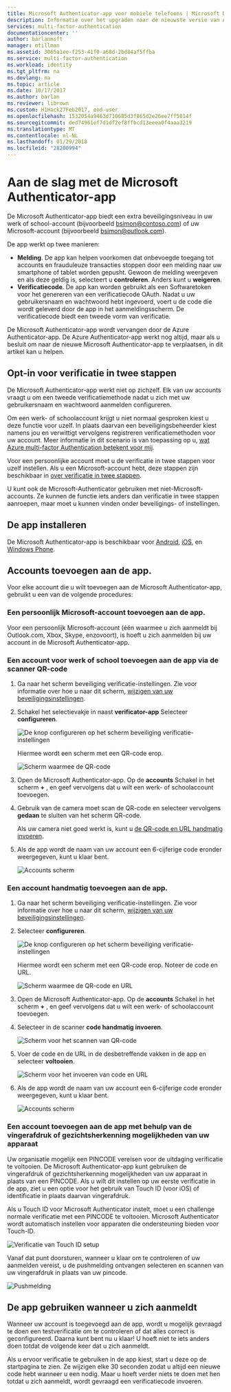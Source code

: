 ```yaml
---
title: Microsoft Authenticator-app voor mobiele telefoons | Microsoft Docs
description: Informatie over het upgraden naar de nieuwste versie van Azure Authenticator.
services: multi-factor-authentication
documentationcenter: ''
author: barlanmsft
manager: mtillman
ms.assetid: 3065a1ee-f253-41f0-a68d-2bd84af5ffba
ms.service: multi-factor-authentication
ms.workload: identity
ms.tgt_pltfrm: na
ms.devlang: na
ms.topic: article
ms.date: 10/17/2017
ms.author: barlan
ms.reviewer: librown
ms.custom: H1Hack27Feb2017, end-user
ms.openlocfilehash: 1532054a9463d710685d3f865d2e26ee7ff5014f
ms.sourcegitcommit: ded74961ef7d1df2ef8ffbcd13eeea0f4aaa3219
ms.translationtype: MT
ms.contentlocale: nl-NL
ms.lasthandoff: 01/29/2018
ms.locfileid: "28200994"
---
```

# <a name="get-started-with-the-microsoft-authenticator-app"></a>Aan de slag met de Microsoft Authenticator-app
De Microsoft Authenticator-app biedt een extra beveiligingsniveau in uw werk of school-account (bijvoorbeeld bsimon@contoso.com) of uw Microsoft-account (bijvoorbeeld bsimon@outlook.com).

De app werkt op twee manieren:

* **Melding**. De app kan helpen voorkomen dat onbevoegde toegang tot accounts en frauduleuze transacties stoppen door een melding naar uw smartphone of tablet worden gepusht. Gewoon de melding weergeven en als deze geldig is, selecteert u **controleren**. Anders kunt u **weigeren**.
* **Verificatiecode**. De app kan worden gebruikt als een Softwaretoken voor het genereren van een verificatiecode OAuth. Nadat u uw gebruikersnaam en wachtwoord hebt ingevoerd, voert u de code die wordt geleverd door de app in het aanmeldingsscherm. De verificatiecode biedt een tweede vorm van verificatie.

De Microsoft Authenticator-app wordt vervangen door de Azure Authenticator-app. De Azure Authenticator-app werkt nog altijd, maar als u besluit om naar de nieuwe Microsoft Authenticator-app te verplaatsen, in dit artikel kan u helpen.  

## <a name="opt-in-for-two-step-verification"></a>Opt-in voor verificatie in twee stappen

De Microsoft Authenticator-app werkt niet op zichzelf. Elk van uw accounts vraagt u om een tweede verificatiemethode nadat u zich met uw gebruikersnaam en wachtwoord aanmelden configureren.

Om een werk- of schoolaccount krijgt u niet normaal gesproken kiest u deze functie voor uzelf. In plaats daarvan een beveiligingsbeheerder kiest namens jou en verwittigt vervolgens registreren verificatiemethoden voor uw account. Meer informatie in dit scenario is van toepassing op u, [wat Azure multi-factor Authentication betekent voor mij](multi-factor-authentication-end-user.md).

Voor een persoonlijke account moet u de verificatie in twee stappen voor uzelf instellen. Als u een Microsoft-account hebt, deze stappen zijn beschikbaar in [over verificatie in twee stappen](https://support.microsoft.com/help/12408/microsoft-account-about-two-step-verification).

U kunt ook de Microsoft-Authenticator gebruiken met niet-Microsoft-accounts. Ze kunnen de functie iets anders dan verificatie in twee stappen aanroepen, maar moet u kunnen vinden onder beveiligings- of instellingen.

## <a name="install-the-app"></a>De app installeren
De Microsoft Authenticator-app is beschikbaar voor [Android](https://go.microsoft.com/fwlink/?linkid=866594), [iOS](https://go.microsoft.com/fwlink/?linkid=866594), en [Windows Phone](http://go.microsoft.com/fwlink/?Linkid=825071).

## <a name="add-accounts-to-the-app"></a>Accounts toevoegen aan de app.
Voor elke account die u wilt toevoegen aan de Microsoft Authenticator-app, gebruikt u een van de volgende procedures:

### <a name="add-a-personal-microsoft-account-to-the-app"></a>Een persoonlijk Microsoft-account toevoegen aan de app.

Voor een persoonlijk Microsoft-account (één waarmee u zich aanmeldt bij Outlook.com, Xbox, Skype, enzovoort), is hoeft u zich aanmelden bij uw account in de Microsoft Authenticator-app.

### <a name="add-a-work-or-school-account-to-the-app-using-the-qr-code-scanner"></a>Een account voor werk of school toevoegen aan de app via de scanner QR-code
1. Ga naar het scherm beveiliging verificatie-instellingen.  Zie voor informatie over hoe u naar dit scherm, [wijzigen van uw beveiligingsinstellingen](multi-factor-authentication-end-user-manage-settings.md#where-to-find-the-settings-page).
2. Schakel het selectievakje in naast **verificator-app** Selecteer **configureren**.

    ![De knop configureren op het scherm beveiliging verificatie-instellingen](./media/authenticator-app-how-to/azureauthe.png)

    Hiermee wordt een scherm met een QR-code erop.

    ![Scherm waarmee de QR-code](./media/authenticator-app-how-to/barcode2.png)
3. Open de Microsoft Authenticator-app. Op de **accounts** Schakel in het scherm  **+** , en geef vervolgens dat u wilt een werk- of schoolaccount toevoegen.
4. Gebruik van de camera moet scan de QR-code en selecteer vervolgens **gedaan** te sluiten van het scherm QR-code.

    Als uw camera niet goed werkt is, kunt u [de QR-code en URL handmatig invoeren](#add-an-account-to-the-app-manually).

5. Als de app wordt de naam van uw account een 6-cijferige code eronder weergegeven, kunt u klaar bent.

    ![Accounts scherm](./media/authenticator-app-how-to/accounts.png)

### <a name="add-an-account-to-the-app-manually"></a>Een account handmatig toevoegen aan de app.
1. Ga naar het scherm beveiliging verificatie-instellingen.  Zie voor informatie over hoe u naar dit scherm, [wijzigen van uw beveiligingsinstellingen](multi-factor-authentication-end-user-manage-settings.md).
2. Selecteer **configureren**.

    ![De knop configureren op het scherm beveiliging verificatie-instellingen](./media/authenticator-app-how-to/azureauthe.png)

    Hiermee wordt een scherm met een QR-code erop.  Noteer de code en URL.

    ![Scherm waarmee de QR-code en URL](./media/authenticator-app-how-to/barcode2.png)
3. Open de Microsoft Authenticator-app. Op de **accounts** Schakel in het scherm  **+** , en geef vervolgens dat u wilt een werk- of schoolaccount toevoegen.

4. Selecteer in de scanner **code handmatig invoeren**.

    ![Scherm voor het scannen van QR-code](./media/multi-factor-authentication-end-user-first-time/scan2.png)
5. Voer de code en de URL in de desbetreffende vakken in de app en selecteer **voltooien**.

    ![Scherm voor het invoeren van code en URL](./media/authenticator-app-how-to/manual.png)

6. Als de app wordt de naam van uw account een 6-cijferige code eronder weergegeven, kunt u klaar bent.

    ![Accounts scherm](./media/authenticator-app-how-to/accounts.png)

### <a name="add-an-account-to-the-app-using-your-devices-fingerprint-or-facial-recognition-capabilities"></a>Een account toevoegen aan de app met behulp van de vingerafdruk of gezichtsherkenning mogelijkheden van uw apparaat
Uw organisatie mogelijk een PINCODE vereisen voor de uitdaging verificatie te voltooien. De Microsoft Authenticator-app kunt gebruiken de vingerafdruk of gezichtsherkenning mogelijkheden van uw apparaat in plaats van een PINCODE. Als u wilt dit instellen op uw eerste verificatie in de app, ziet u een optie voor het gebruik van Touch ID (voor iOS) of identificatie in plaats daarvan vingerafdruk. 

Als u Touch ID voor Microsoft Authenticator instelt, moet u een challenge normale verificatie met een PINCODE te voltooien. Microsoft Authenticator wordt automatisch instellen voor apparaten die ondersteuning bieden voor Touch-ID. 

![Verificatie van Touch ID setup](./media/authenticator-app-how-to/touchid1.png)

Vanaf dat punt doorsturen, wanneer u klaar om te controleren of uw aanmelden vereist, u de pushmelding ontvangen selecteren en scannen van uw vingerafdruk in plaats van uw pincode.

![Pushmelding](./media/authenticator-app-how-to/touchid2.png)

## <a name="use-the-app-when-you-sign-in"></a>De app gebruiken wanneer u zich aanmeldt

Wanneer uw account is toegevoegd aan de app, wordt u mogelijk gevraagd te doen een testverificatie om te controleren of dat alles correct is geconfigureerd. Daarna kunt bent nu u klaar! U hoeft niet te iets anders doen totdat de volgende keer dat u zich aanmeldt.

Als u ervoor verificatie te gebruiken in de app kiest, start u deze op de startpagina te zien. Ze wijzigen elke 30 seconden zodat u altijd een nieuwe code hebt wanneer u een nodig. Maar u hoeft verder niets te doen met hen totdat u zich aanmeldt, wordt gevraagd een verificatiecode invoeren.  
